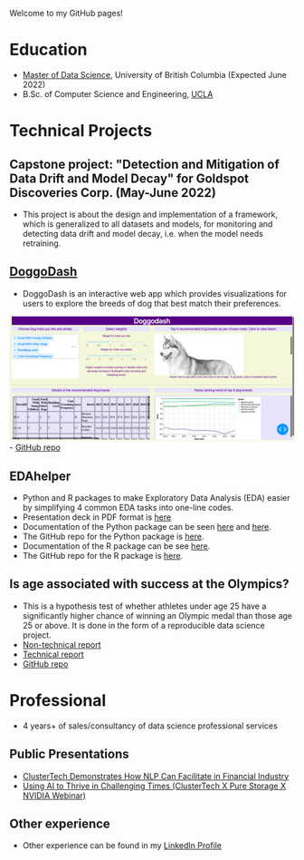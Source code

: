 Welcome to my GitHub pages!

# Education
-   [Master of Data Science](https://masterdatascience.ubc.ca/programs/vancouver), University of British Columbia (Expected June 2022)
-   B.Sc. of Computer Science and Engineering, [UCLA](https://www.cs.ucla.edu)

# Technical Projects

## Capstone project: "Detection and Mitigation of Data Drift and Model Decay" for Goldspot Discoveries Corp. (May-June 2022)

- This project is about the design and implementation of a framework, which is generalized to all datasets and models, for monitoring and detecting data drift and model decay, i.e. when the model needs retraining. 

## [DoggoDash](http://dsci532-2022-group18-py.herokuapp.com)

- DoggoDash is an interactive web app which provides visualizations for users to explore the breeds of dog that best match their preferences.

![DoggoDash sample screenshot](img/sketch2.png) - [GitHub repo](https://github.com/UBC-MDS/doggodash)

## EDAhelper

-   Python and R packages to make Exploratory Data Analysis (EDA) easier by simplifying 4 common EDA tasks into one-line codes.
-   Presentation deck in PDF format is [here](https://stevenleung2018.github.io/docs/542_group5_EDAhelper.pdf)
-   Documentation of the Python package can be seen [here](https://pypi.org/project/edahelper/) and [here](https://edahelper.readthedocs.io/en/latest/).
-   The GitHub repo for the Python package is [here](https://github.com/UBC-MDS/EDAhelper).
-   Documentation of the R package can be see [here](https://ubc-mds.github.io/EDAhelperR/index.html).
-   The GitHub repo for the R package is [here](https://github.com/UBC-MDS/EDAhelperR).

## Is age associated with success at the Olympics?

- This is a hypothesis test of whether athletes under age 25 have a significantly higher chance of winning an Olympic medal than those age 25 or above.  It is done in the form of a reproducible data science project.
- [Non-technical report](https://stevenleung2018.github.io/docs/DSCI_542_Lab2_Report.pdf)
- [Technical report](https://stevenleung2018.github.io/docs/05_final_report.pdf)
- [GitHub repo](https://github.com/UBC-MDS/olympic_medal_htest)

# Professional
-   4 years+ of sales/consultancy of data science professional services
## Public Presentations
- [ClusterTech Demonstrates How NLP Can Facilitate in Financial Industry](https://www.youtube.com/watch?v=o7gcxLfbv0Y)
- [Using AI to Thrive in Challenging Times (ClusterTech X Pure Storage X NVIDIA Webinar)](https://www.youtube.com/watch?v=HnlXPvLIXR0)
## Other experience
-   Other experience can be found in my [LinkedIn Profile](https://www.linkedin.com/in/stevenleung08/)
